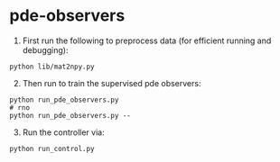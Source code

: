 # pde-observers

1. First run the following to preprocess data (for efficient running and debugging):

```
python lib/mat2npy.py
```


2. Then run to train the supervised pde observers:

```
python run_pde_observers.py
# rno
python run_pde_observers.py --
```


3. Run the controller via:

```
python run_control.py
```